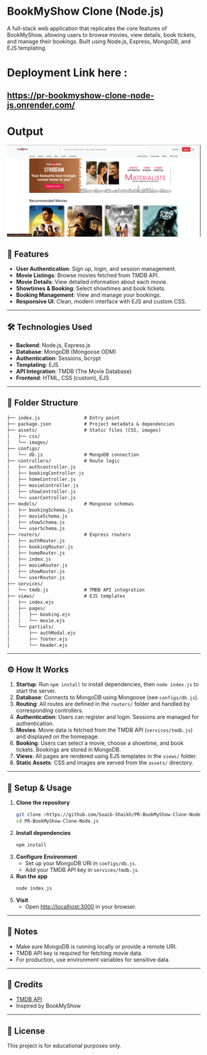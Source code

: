 # BookMyShow Clone (Node.js)

A full-stack web application that replicates the core features of BookMyShow, allowing users to browse movies, view details, book tickets, and manage their bookings. Built using Node.js, Express, MongoDB, and EJS templating.

# Deployment Link here :
 
https://pr-bookmyshow-clone-node-js.onrender.com/
---
# Output

![alt text](./assets/images/Homepage.png)

## 🚀 Features

- **User Authentication**: Sign up, login, and session management.
- **Movie Listings**: Browse movies fetched from TMDB API.
- **Movie Details**: View detailed information about each movie.
- **Showtimes & Booking**: Select showtimes and book tickets.
- **Booking Management**: View and manage your bookings.
- **Responsive UI**: Clean, modern interface with EJS and custom CSS.

---

## 🛠️ Technologies Used

- **Backend**: Node.js, Express.js
- **Database**: MongoDB (Mongoose ODM)
- **Authentication**: Sessions, bcrypt
- **Templating**: EJS
- **API Integration**: TMDB (The Movie Database)
- **Frontend**: HTML, CSS (custom), EJS

---

## 📁 Folder Structure

```
├── index.js                # Entry point
├── package.json            # Project metadata & dependencies
├── assets/                 # Static files (CSS, images)
│   ├── css/
│   └── images/
├── configs/
│   └── db.js               # MongoDB connection
├── controllers/            # Route logic
│   ├── authcontroller.js
│   ├── bookingController.js
│   ├── homeController.js
│   ├── movieController.js
│   ├── showController.js
│   └── userController.js
├── models/                 # Mongoose schemas
│   ├── bookingSchema.js
│   ├── movieSchema.js
│   ├── showSchema.js
│   └── userSchema.js
├── routers/                # Express routers
│   ├── authRouter.js
│   ├── bookingRouter.js
│   ├── homeRouter.js
│   ├── index.js
│   ├── movieRouter.js
│   ├── showRouter.js
│   └── userRouter.js
├── services/
│   └── tmdb.js             # TMDB API integration
├── views/                  # EJS templates
│   ├── index.ejs
│   ├── pages/
│   │   ├── booking.ejs
│   │   └── movie.ejs
│   └── partials/
│       ├── authModal.ejs
│       ├── footer.ejs
│       └── header.ejs
```

---

## ⚙️ How It Works

1. **Startup**: Run `npm install` to install dependencies, then `node index.js` to start the server.
2. **Database**: Connects to MongoDB using Mongoose (see `configs/db.js`).
3. **Routing**: All routes are defined in the `routers/` folder and handled by corresponding controllers.
4. **Authentication**: Users can register and login. Sessions are managed for authentication.
5. **Movies**: Movie data is fetched from the TMDB API (`services/tmdb.js`) and displayed on the homepage.
6. **Booking**: Users can select a movie, choose a showtime, and book tickets. Bookings are stored in MongoDB.
7. **Views**: All pages are rendered using EJS templates in the `views/` folder.
8. **Static Assets**: CSS and images are served from the `assets/` directory.

---

## 📝 Setup & Usage

1. **Clone the repository**
   ```sh
   git clone <https://github.com/Soaib-Shaikh/PR-BookMyShow-Clone-Node.js.git>
   cd PR-BookMyShow-Clone-Node.js
   ```
2. **Install dependencies**
   ```sh
   npm install
   ```
3. **Configure Environment**
   - Set up your MongoDB URI in `configs/db.js`.
   - Add your TMDB API key in `services/tmdb.js`.
4. **Run the app**
   ```sh
   node index.js
   ```
5. **Visit**
   - Open [http://localhost:3000](http://localhost:3000) in your browser.

---

## 📌 Notes
- Make sure MongoDB is running locally or provide a remote URI.
- TMDB API key is required for fetching movie data.
- For production, use environment variables for sensitive data.

---

## 🙏 Credits
- [TMDB API](https://www.themoviedb.org/documentation/api)
- Inspired by BookMyShow

---

## 📃 License
This project is for educational purposes only.
